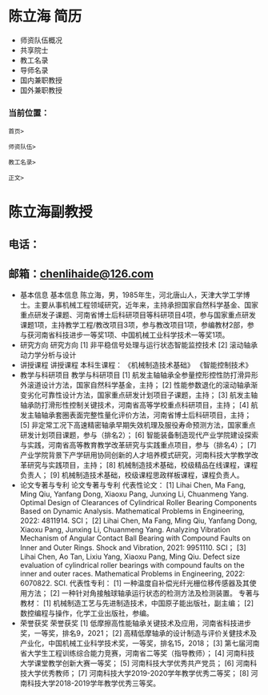 # 陈立海 简历
- 师资队伍概况
- 共享院士
- 教工名录
- 导师名录
- 国内兼职教授
- 国外兼职教授

### 当前位置：
    首页>
    师资队伍>
    教工名录>
    正文>

# 陈立海副教授

## 电话：

## 邮箱：chenlihaide@126.com
- 基本信息
基本信息
陈立海，男，1985年生，河北唐山人，天津大学工学博士。主要从事机械工程领域研究，近年来，主持承担国家自然科学基金、国家重点研发子课题、河南省博士后科研项目等科研项目4项，参与国家重点研发课题1项，主持教学工程/教改项目3项，参与教改项目1项，参编教材2部，参与获河南省科技进步一等奖1项、中国机械工业科学技术一等奖1项。
- 研究方向
研究方向
[1] 非平稳信号处理与运行状态智能监控技术
[2] 滚动轴承动力学分析与设计
- 讲授课程
讲授课程
本科生课程：
《机械制造技术基础》
《智能控制技术》
- 教学与科研项目
教学与科研项目
[1] 航发主轴轴承全参量控形控性防打滑异形外滚道设计方法，国家自然科学基金，主持；
[2] 性能参数退化的滚动轴承渐变劣化可靠性设计方法，国家重点研发计划项目子课题，主持；
[3] 航发主轴轴承防打滑形性控制关键技术，河南省高等学校重点科研项目，主持；
[4] 航发主轴轴承套圈表面完整性量化评价方法，河南省博士后科研项目，主持；
[5] 非定常工况下高速精密轴承早期失效机理及服役寿命预测方法，国家重点研发计划项目课题，参与（排名2）；
[6] 智能装备制造现代产业学院建设探索与实践，河南省高等教育教学改革研究与实践重点项目，参与（排名4）；
[7] 产业学院背景下产学研用协同创新的人才培养模式研究，河南科技大学教学改革研究与实践项目，主持；
[8] 机械制造技术基础，校级精品在线课程，课程负责人；
[9] 机械制造技术基础，校级课程思政样板课程，课程负责人。
- 论文专著与专利
论文专著与专利
代表性论文：
[1] Lihai Chen, Ma Fang, Ming Qiu, Yanfang Dong, Xiaoxu Pang, Junxing Li, Chuanmeng Yang. Optimal Design of Clearances of Cylindrical Roller Bearing Components Based on Dynamic Analysis. Mathematical Problems in Engineering, 2022: 4811914. SCI；
[2] Lihai Chen, Ma Fang, Ming Qiu, Yanfang Dong, Xiaoxu Pang, Junxing Li, Chuanmeng Yang. Analyzing Vibration Mechanism of Angular Contact Ball Bearing with Compound Faults on Inner and Outer Rings. Shock and Vibration, 2021: 9951110. SCI；
[3] Lihai Chen, Ao Tan, Lixiu Yang, Xiaoxu Pang, Ming Qiu. Defect size evaluation of cylindrical roller bearings with compound faults on the inner and outer races. Mathematical Problems in Engineering, 2022: 6070822. SCI.
代表性专利：
[1] 一种温度自补偿光纤光栅位移传感器及其使用方法；
[2] 一种针对角接触球轴承运行状态的检测方法及检测装置。
专著与教材：
[1] 机械制造工艺与先进制造技术，中国原子能出版社，副主编；
[2] 数控编程与操作，化学工业出版社，参编。
- 荣誉获奖
荣誉获奖
[1] 低摩擦高性能轴承关键技术及应用，河南省科技进步奖，一等奖，排名9，2021；
[2] 高精低摩轴承的设计制造与评价关健技术及产业化，中国机械工业科学技术奖，一等奖，排名15，2018；
[3] 第七届河南省大学生工程训练综合能力竞赛，河南省二等奖（指导教师）；
[4] 河南科技大学课堂教学创新大赛一等奖；
[5] 河南科技大学优秀共产党员；
[6] 河南科技大学优秀教师；
[7] 河南科技大学2019-2020学年教学优秀二等奖；
[8] 河南科技大学2018-2019学年教学优秀三等奖。
